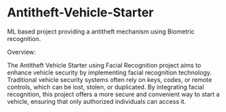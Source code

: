 # Antitheft-Vehicle-Starter
ML based project providing a antitheft mechanism using Biometric recognition.

Overview:

The Antitheft Vehicle Starter using Facial Recognition project aims to enhance vehicle security by implementing facial recognition technology. Traditional vehicle security systems often rely on keys, codes, or remote controls, which can be lost, stolen, or duplicated. By integrating facial recognition, this project offers a more secure and convenient way to start a vehicle, ensuring that only authorized individuals can access it.
